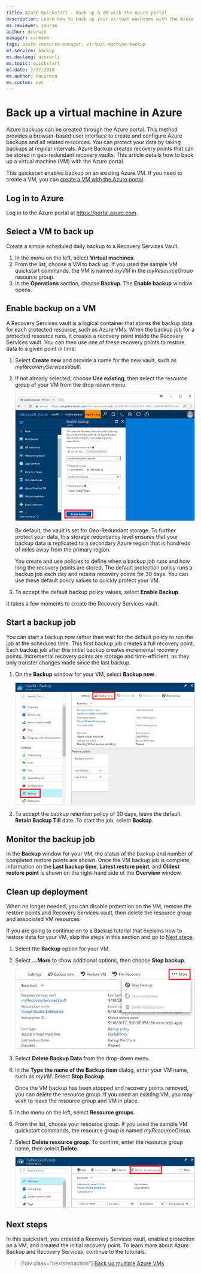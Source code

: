 ```yaml
---
title: Azure Quickstart - Back up a VM with the Azure portal
description: Learn how to back up your virtual machines with the Azure portal
ms.reviewer: saurse
author: dcurwin
manager: carmonm
tags: azure-resource-manager, virtual-machine-backup
ms.service: backup
ms.devlang: azurecli
ms.topic: quickstart
ms.date: 7/17/2018
ms.author: dacurwin
ms.custom: mvc
---
```


# Back up a virtual machine in Azure
Azure backups can be created through the Azure portal. This method provides a browser-based user interface to create and configure Azure backups and all related resources. You can protect your data by taking backups at regular intervals. Azure Backup creates recovery points that can be stored in geo-redundant recovery vaults. This article details how to back up a virtual machine (VM) with the Azure portal. 

This quickstart enables backup on an existing Azure VM. If you need to create a VM, you can [create a VM with the Azure portal](../virtual-machines/windows/quick-create-portal.md).

## Log in to Azure

Log in to the Azure portal at https://portal.azure.com.

## Select a VM to back up
Create a simple scheduled daily backup to a Recovery Services Vault. 

1. In the menu on the left, select **Virtual machines**. 
2. From the list, choose a VM to back up. If you used the sample VM quickstart commands, the VM is named *myVM* in the *myResourceGroup* resource group.
3. In the **Operations** section, choose **Backup**. The **Enable backup** window opens.


## Enable backup on a VM
A Recovery Services vault is a logical container that stores the backup data for each protected resource, such as Azure VMs. When the backup job for a protected resource runs, it creates a recovery point inside the Recovery Services vault. You can then use one of these recovery points to restore data to a given point in time.

1. Select **Create new** and provide a name for the new vault, such as *myRecoveryServicesVault*.
2. If not already selected, choose **Use existing**, then select the resource group of your VM from the drop-down menu.

    ![Enable VM backup in the Azure portal](./media/quick-backup-vm-portal/enable-backup.png)

    By default, the vault is set for Geo-Redundant storage. To further protect your data, this storage redundancy level ensures that your backup data is replicated to a secondary Azure region that is hundreds of miles away from the primary region.

    You create and use policies to define when a backup job runs and how long the recovery points are stored. The default protection policy runs a backup job each day and retains recovery points for 30 days. You can use these default policy values to quickly protect your VM. 

3. To accept the default backup policy values, select **Enable Backup**.

It takes a few moments to create the Recovery Services vault.


## Start a backup job
You can start a backup now rather than wait for the default policy to run the job at the scheduled time. This first backup job creates a full recovery point. Each backup job after this initial backup creates incremental recovery points. Incremental recovery points are storage and time-efficient, as they only transfer changes made since the last backup.

1. On the **Backup** window for your VM, select **Backup now**.

    ![Perform immediate VM backup in the Azure portal](./media/quick-backup-vm-portal/backup-now.png)

2. To accept the backup retention policy of 30 days, leave the default **Retain Backup Till** date. To start the job, select **Backup**.


## Monitor the backup job
In the **Backup** window for your VM, the status of the backup and number of completed restore points are shown. Once the VM backup job is complete, information on the **Last backup time**, **Latest restore point**, and **Oldest restore point** is shown on the right-hand side of the **Overview** window.


## Clean up deployment
When no longer needed, you can disable protection on the VM, remove the restore points and Recovery Services vault, then delete the resource group and associated VM resources

If you are going to continue on to a Backup tutorial that explains how to restore data for your VM, skip the steps in this section and go to [Next steps](#next-steps).

1. Select the **Backup** option for your VM.

2. Select **...More** to show additional options, then choose **Stop backup**.

    ![Stop VM backup from the Azure portal](./media/quick-backup-vm-portal/stop-backup.png)

3. Select **Delete Backup Data** from the drop-down menu.

4. In the **Type the name of the Backup item** dialog, enter your VM name, such as *myVM*. Select **Stop Backup**.

    Once the VM backup has been stopped and recovery points removed, you can delete the resource group. If you used an existing VM, you may wish to leave the resource group and VM in place.

5. In the menu on the left, select **Resource groups**. 
6. From the list, choose your resource group. If you used the sample VM quickstart commands, the resource group is named *myResourceGroup*.
7. Select **Delete resource group**. To confirm, enter the resource group name, then select **Delete**.

    ![Delete the resource group from the Azure portal](./media/quick-backup-vm-portal/delete-resource-group.png)


## Next steps
In this quickstart, you created a Recovery Services vault, enabled protection on a VM, and created the initial recovery point. To learn more about Azure Backup and Recovery Services, continue to the tutorials.

> [!div class="nextstepaction"]
> [Back up multiple Azure VMs](./tutorial-backup-vm-at-scale.md)

